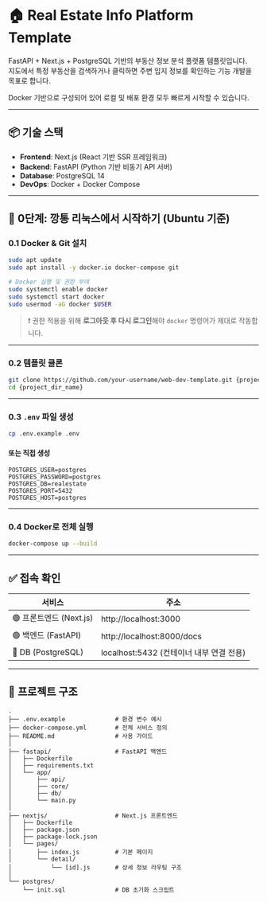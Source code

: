 # 🏠 Real Estate Info Platform Template

FastAPI + Next.js + PostgreSQL 기반의 부동산 정보 분석 플랫폼 템플릿입니다.  
지도에서 특정 부동산을 검색하거나 클릭하면 주변 입지 정보를 확인하는 기능 개발을 목표로 합니다.

Docker 기반으로 구성되어 있어 로컬 및 배포 환경 모두 빠르게 시작할 수 있습니다.

---

## 📦 기술 스택

- **Frontend**: Next.js (React 기반 SSR 프레임워크)
- **Backend**: FastAPI (Python 기반 비동기 API 서버)
- **Database**: PostgreSQL 14
- **DevOps**: Docker + Docker Compose

---

## 🐧 0단계: 깡통 리눅스에서 시작하기 (Ubuntu 기준)

### 0.1 Docker & Git 설치

```bash
sudo apt update
sudo apt install -y docker.io docker-compose git

# Docker 실행 및 권한 부여
sudo systemctl enable docker
sudo systemctl start docker
sudo usermod -aG docker $USER
```

> ❗ 권한 적용을 위해 **로그아웃 후 다시 로그인**해야 `docker` 명령어가 제대로 작동합니다.

---

### 0.2 템플릿 클론

```bash
git clone https://github.com/your-username/web-dev-template.git {project_dir_name}
cd {project_dir_name}
```

---

### 0.3 `.env` 파일 생성

```bash
cp .env.example .env
```

#### 또는 직접 생성

```env
POSTGRES_USER=postgres
POSTGRES_PASSWORD=postgres
POSTGRES_DB=realestate
POSTGRES_PORT=5432
POSTGRES_HOST=postgres
```

---

### 0.4 Docker로 전체 실행

```bash
docker-compose up --build
```

---

## ✅ 접속 확인

| 서비스 | 주소 |
|--------|------|
| 🟢 프론트엔드 (Next.js) | http://localhost:3000 |
| 🟢 백엔드 (FastAPI)    | http://localhost:8000/docs |
| 🐘 DB (PostgreSQL)     | localhost:5432 (컨테이너 내부 연결 전용) |

---

## 📁 프로젝트 구조

```
.
├── .env.example              # 환경 변수 예시
├── docker-compose.yml        # 전체 서비스 정의
├── README.md                 # 사용 가이드
│
├── fastapi/                  # FastAPI 백엔드
│   ├── Dockerfile
│   ├── requirements.txt
│   └── app/
│       ├── api/
│       ├── core/
│       ├── db/
│       └── main.py
│
├── nextjs/                   # Next.js 프론트엔드
│   ├── Dockerfile
│   ├── package.json
│   ├── package-lock.json
│   └── pages/
│       ├── index.js          # 기본 페이지
│       └── detail/
│           └── [id].js       # 상세 정보 라우팅 구조
│
└── postgres/
    └── init.sql              # DB 초기화 스크립트
```